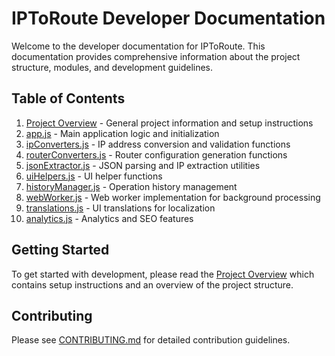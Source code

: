 # IPToRoute Developer Documentation

Welcome to the developer documentation for IPToRoute. This documentation provides comprehensive information about the project structure, modules, and development guidelines.

## Table of Contents

1. [Project Overview](README.md) - General project information and setup instructions
2. [app.js](app.md) - Main application logic and initialization
3. [ipConverters.js](ipConverters.md) - IP address conversion and validation functions
4. [routerConverters.js](routerConverters.md) - Router configuration generation functions
5. [jsonExtractor.js](jsonExtractor.md) - JSON parsing and IP extraction utilities
6. [uiHelpers.js](uiHelpers.md) - UI helper functions
7. [historyManager.js](historyManager.md) - Operation history management
8. [webWorker.js](webWorker.md) - Web worker implementation for background processing
9. [translations.js](translations.md) - UI translations for localization
10. [analytics.js](analytics.md) - Analytics and SEO features

## Getting Started

To get started with development, please read the [Project Overview](README.md) which contains setup instructions and an overview of the project structure.

## Contributing

Please see [CONTRIBUTING.md](../CONTRIBUTING.md) for detailed contribution guidelines.